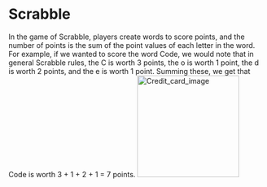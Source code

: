 # Scrabble
In the game of Scrabble, players create words to score points, and the number of points is the sum of the point values of each letter in the word.
For example, if we wanted to score the word Code, we would note that in general Scrabble rules, the C is worth 3 points, the o is worth 1 point, the d is worth 2 points, and the e is worth 1 point. Summing these, we get that Code is worth 3 + 1 + 2 + 1 = 7 points.
<img src="https://www.thesprucecrafts.com/how-to-score-scrabble-plays-410932" alt="Credit_card_image" width="200"/>

